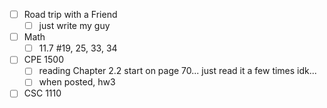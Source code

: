 - [ ] Road trip with a Friend
	- [ ] just write my guy
- [ ] Math
	- [ ] 11.7 #19, 25, 33, 34
- [ ] CPE 1500
	 - [ ] reading Chapter 2.2 start on page 70... just read it a few times idk...
	 - [ ] when posted, hw3
- [ ] CSC 1110